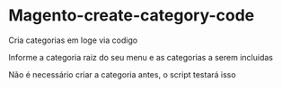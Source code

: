 # Magento-create-category-code
Cria categorias em loge via codigo

Informe a categoria raiz do seu menu e as categorias a serem incluidas

Não é necessário criar a categoria antes, o script testará isso
